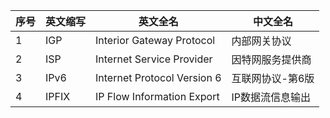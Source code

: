 | 序号 | 英文缩写 | 英文全名 | 中文全名 |
| ---- | -------- | -------- | -------- |
| 1   | IGP               | Interior Gateway Protocol                             | 内部网关协议              |
| 2  | ISP               | Internet Service Provider                             | 因特网服务提供商          |
| 3   | IPv6              | Internet Protocol Version 6                           | 互联网协议-第6版          |
| 4   | IPFIX             | IP Flow Information Export                            | IP数据流信息输出          |
